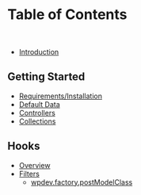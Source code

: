 # Table of Contents
​
* [Introduction](README.md)

## Getting Started
* [Requirements/Installation](requirements-installation.md)
* [Default Data](default-data.md)
* [Controllers](controllers.md)
* [Collections](collections.md)

## Hooks
* [Overview](hooks/README.md)
* [Filters]()
	* [wpdev.factory.postModelClass](hooks/filters/wpdev-factory-postModelClass.md)